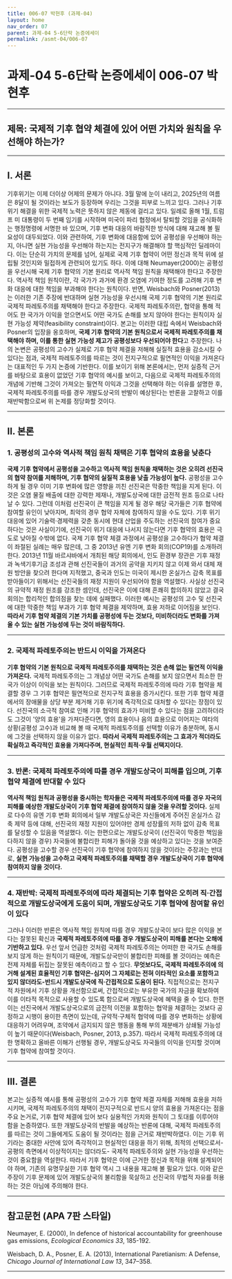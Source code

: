 ```yaml
---
title: 006-07 박현후 (과제-04)
layout: home
nav_order: 07
parent: 과제-04 5-6단락 논증에세이
permalink: /asmt-04/006-07
---
```


# 과제-04 5-6단락 논증에세이 006-07 박현후 

---

## 제목: 국제적 기후 협약 체결에 있어 어떤 가치와 원칙을 우선해야 하는가? 

---

## I. 서론

기후위기는 이제 더이상 어제의 문제가 아니다. 3월 말에 눈이 내리고, 2025년의 여름은 8달이 될 것이라는 보도가 등장하며 우리는 그것을 피부로 느끼고 있다. 그러나 기후 위기 해결을 위한 국제적 노력은 뜻하지 않은 제동에 걸리고 있다. 일례로 올해 1월, 트럼프 미 대통령이 두 번째 임기를 시작하며 미국이 파리 협정에서 탈퇴할 것임을 공식화하는 행정명령에 서명한 바 있으며, 기후 변화 대응의 바람직한 방식에 대해 재고해 볼 필요성이 대두되었다. 이와 관련하여, 기후 변화에 대응함에 있어 공평성을 우선해야 하는지, 아니면 실현 가능성을 우선해야 하는지는 전지구가 해결해야 할 핵심적인 딜레마이다. 이는 단순히 가치의 문제를 넘어, 실제로 국제 기후 협약이 어떤 정신과 목적 위에 설립될 것인지와 밀접하게 관련되어 있기도 하다. 이에 대해 Neumayer(2000)는 공평성을 우선시해 국제 기후 협약의 기본 원리로 역사적 책임 원칙을 채택해야 한다고 주장한다. 역사적 책임 원칙이란, 각 국가가 과거에 환경 오염에 기여한 정도를 고려해 기후 변화 대응에 대한 책임을 부과해야 한다는 원칙이다. 반면, Weisbach와 Posner(2013)는 이러한 기존 주장에 반대하며 실현 가능성을 우선시해 국제 기후 협약의 기본 원리로 국제적 파레토주의를 채택해야 한다고 주장한다. 국제적 파레토주의란, 협약을 통해 적어도 한 국가가 이익을 얻으면서도 어떤 국가도 손해를 보지 않아야 한다는 원칙이자 실현 가능성 제약(feasibility constraint)이다. 본고는 이러한 대립 속에서 Weisbach와 Posner의 입장을 옹호하며, **국제 기후 협약의 기본 원칙으로서 국제적 파레토주의를 채택해야 하며, 이를 통한 실현 가능성 제고가 공평성보다 우선되어야 한다**고 주장한다. 나의 논변은 공평성의 고수가 실제로 기후 협약 체결을 저해해 실질적 효용을 감소시킬 수 있다는 점과, 국제적 파레토주의를 따르는 것이 전지구적으로 필연적인 이익을 가져온다는 대표적인 두 가지 논증에 기반한다. 이를 보이기 위해 본론에서는, 먼저 실증적 근거를 바탕으로 효용이 없었던 기후 협약의 예시를 보이고, 다음으로 국제적 파레토주의의 개념에 기반해 그것이 가져오는 필연적 이익과 그것을 선택해야 하는 이유를 설명한 후, 국제적 파레토주의를 따를 경우 개발도상국의 반발이 예상된다는 반론을 고찰하고 이를 재반박함으로써 위 논제를 정당화할 것이다. 

---

## II. 본론

### 1. 공평성의 고수와 역사적 책임 원칙 채택은 기후 협약의 효용을 낮춘다

**국제 기후 협약에서 공평성을 고수하고 역사적 책임 원칙을 채택하는 것은 오히려 선진국의 협약 참여를 저해하며, 기후 협약의 실질적 효용을 낮출 가능성이 높다.** 공평성을 고수하게 될 경우 이미 기후 변화에 많은 영향을 끼친 선진국은 막중한 책임을 지게 된다. 이것은 오염 물질 배출에 대한 강력한 제재나, 개발도상국에 대한 금전적 원조 등으로 나타날 수 있다. 그런데 이처럼 선진국이 큰 책임을 지게 될 경우 해당 국가들은 기후 협약에 참여할 유인이 낮아지며, 최악의 경우 협약 자체에 참여하지 않을 수도 있다. 기후 위기 대응에 있어 기술력·경제력을 갖춘 동시에 현대 산업을 주도하는 선진국의 참여가 중요하다는 것은 사실이기에, 선진국이 위기 대응에 나서지 않는다면 기후 협약의 효용은 극도로 낮아질 수밖에 없다. 국제 기후 협약 체결 과정에서 공평성을 고수하다가 협약 체결이 좌절된 실례는 매우 많은데, 그 중 2013년 유엔 기후 변화 회의(COP19)를 소개하려 한다. 2013년 11월 바르샤바에서 개최된 해당 회의에서, 인도 환경부 장관은 기후 재정과 녹색기후기금 조성과 관해 선진국들이 과거의 공약을 지키지 않고 이제 와서 대체 재원 방안을 찾으려 한다며 지적했고, 중국과 인도는 미국이 제시한 온실가스 감축 목표를 받아들이기 위해서는 선진국들의 재정 지원이 우선되어야 함을 역설했다. 사실상 선진국의 규약적 재정 원조를 강조한 셈인데, 선진국은 이에 대해 흔쾌히 합의하지 않았고 결국 회의는 합리적인 합의점을 찾는 데에 실패했다. 이러한 예시는 공평성의 고수 및 선진국에 대한 막중한 책임 부과가 기후 협약 체결을 제약하며, 효용 저하로 이어짐을 보인다. **따라서 기후 협약 체결의 기본 가치를 공평성에 두는 것보다, 미비하더라도 변화를 가져올 수 있는 실현 가능성에 두는 것이 바람직하다.** 

---

### 2. 국제적 파레토주의는 반드시 이익을 가져온다

**기후 협약의 기본 원칙으로 국제적 파레토주의를 채택하는 것은 손해 없는 필연적 이익을 가져온다.** 국제적 파레토주의는 그 개념상 어떤 국가도 손해를 보지 않으면서 최소한 한 국가 이상이 이익을 보는 원칙이다. 그러므로 국제적 파레토주의에 따라 기후 협약을 체결할 경우 그 기후 협약은 필연적으로 전지구적 효용을 증가시킨다. 또한 기후 협약 체결에서의 장애물을 상당 부분 제거해 기후 위기에 즉각적으로 대처할 수 있다는 장점이 있다. 선진국의 소극적 참여로 인해 기후 협약의 효과가 미비할 수 있다는 점을 고려하더라도 그것이 '양의 효용'을 가져다준다면, 영의 효용이나 음의 효용으로 이어지는 여타의 상황(공평성 고수)과 비교해 볼 때 국제적 파레토주의를 선택할 이유가 충분하며, 동시에 그것을 선택하지 않을 이유가 없다. **따라서 국제적 파레토주의는 그 효과가 적더라도 확실하고 즉각적인 효용을 가져다주며, 현실적인 최적·우월 선택지이다.**

---

### 3. 반론: 국제적 파레토주의에 따를 경우 개발도상국이 피해를 입으며, 기후 협약 체결에 반대할 수 있다

**역사적 책임 원칙과 공평성을 중시하는 학자들은 국제적 파레토주의에 따를 경우 자국의 피해를 예상한 개발도상국이 기후 협약 체결에 참여하지 않을 것을 우려할 것이다.** 실제로 다수의 유엔 기후 변화 회의에서 일부 개발도상국은 자신들에게 주어진 온실가스 감축 제약 등에 대해, 선진국의 재정 지원이 있어야만 경제 성장률의 저하 없이 감축 목표를 달성할 수 있음을 역설했다. 이는 한편으로는 개발도상국이 (선진국이 막중한 책임을 다하지 않을 경우) 자국들에 불합리한 피해가 돌아올 것을 예상하고 있다는 것을 보여준다. 공평성을 고수할 경우 선진국이 기후 협약에 참여하지 않을 것이라는 주장과는 반대로, **실현 가능성을 고수하고 국제적 파레토주의를 채택할 경우 개발도상국이 기후 협약에 참여하지 않을 것이다.** 

---

### 4. 재반박: 국제적 파레토주의에 따라 체결되는 기후 협약은 오히려 직·간접적으로 개발도상국에게 도움이 되며, 개발도상국도 기후 협약에 참여할 유인이 있다

그러나 이러한 반론은 역사적 책임 원칙에 따를 경우 개발도상국이 보다 많은 이익을 본다는 잘못된 확신과 **국제적 파레토주의에 따를 경우 개발도상국이 피해를 본다는 오해에 기반하고 있다.** 우선 앞서 언급한 것처럼 국제적 파레토주의는 어떠한 한 국가도 손해를 보지 않게 하는 원칙이기 때문에, 개발도상국만이 불합리한 피해를 볼 것이라는 예측은 전제 자체를 뒤집는 잘못된 예측이라고 할 수 있다. **무엇보다도, 국제적 파레토주의에 의거해 설계된 효율적인 기후 협약은-심지어 그 자체로는 전혀 이타적인 요소를 포함하고 있지 않더라도-반드시 개발도상국에 직·간접적으로 도움이 된다.** 직접적으로는 전지구적 차원에서 기후 상황을 개선함으로써, 간접적으로는 부유한 국가의 자금을 확보하여 이를 이타적 목적으로 사용할 수 있도록 함으로써 개발도상국에 혜택을 줄 수 있다. 한편 이는 선진국에서 개발도상국으로의 금전적 이전을 포함하는 협약을 체결하는 것보다 공정하고 시행이 용이한 측면이 있는데, 규약적·구체적 협약에 따를 경우 변화하는 상황에 대응하기 어려우며, 조약에서 금지되지 않은 행동을 통해 부의 재분배가 상쇄될 가능성이 높기 때문이다(Weisbach, Posner, 2013, p.357). 따라서 국제적 파레토주의에 대한 명확하고 올바른 이해가 선행될 경우, 개발도상국도 자국들의 이익을 인지할 것이며 기후 협약에 참여할 것이다. 

---

## III. 결론 

본고는 실증적 예시를 통해 공평성의 고수가 기후 협약 체결 자체를 저해해 효용을 저하시키며, 국제적 파레토주의의 채택이 전지구적으로 반드시 양의 효용을 가져온다는 점을 주요 논거로, 기후 협약 체결에 있어 보다 실용적인 가치와 원칙이 그 토대를 이루어야 함을 논증하였다. 또한 개발도상국의 반발을 예상하는 반론에 대해, 국제적 파레토주의를 따르는 것이 그들에게도 도움이 될 것이라는 점을 근거로 재반박하였다. 이는 기후 위기라는 중대한 사안에 있어 즉각적이고 현실적인 대응을 하기 위해, 최적의 선택으로서-공평의 측면에서 이상적이지는 않더라도- 국제적 파레토주의와 실현 가능성을 우선하는 것이 중요함을 역설한다. 따라서 기후 협약은 이에 근거한 정신과 목적을 위해 설계되어야 하며, 기존의 유명무실한 기후 협약 역시 그 내용을 재고해 볼 필요가 있다. 이와 같은 주장이 기후 문제에 있어 개발도상국의 불리함을 묵살하고 선진국의 무법적 자유를 허용하는 것은 아님에 주의해야 한다. 

---

## 참고문헌 (APA 7판 스타일)

Neumayer, E. (2000), In defence of historical accountability for greenhouse gas emissions, *Ecological Economics 33*, 185-192.

Weisbach, D. A., Posner, E. A. (2013), International Paretianism: A Defense, *Chicago Journal of International Law 13*, 347–358.

---
